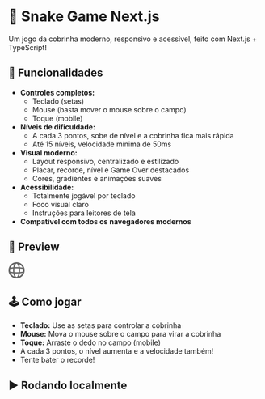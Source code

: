 # 🐍 Snake Game Next.js

Um jogo da cobrinha moderno, responsivo e acessível, feito com Next.js + TypeScript!

## 🚀 Funcionalidades

- **Controles completos:**
  - Teclado (setas)
  - Mouse (basta mover o mouse sobre o campo)
  - Toque (mobile)
- **Níveis de dificuldade:**
  - A cada 3 pontos, sobe de nível e a cobrinha fica mais rápida
  - Até 15 níveis, velocidade mínima de 50ms
- **Visual moderno:**
  - Layout responsivo, centralizado e estilizado
  - Placar, recorde, nível e Game Over destacados
  - Cores, gradientes e animações suaves
- **Acessibilidade:**
  - Totalmente jogável por teclado
  - Foco visual claro
  - Instruções para leitores de tela
- **Compatível com todos os navegadores modernos**

## 📸 Preview

![Snake Game Next.js Preview](public/globe.svg)

## 🕹️ Como jogar

- **Teclado:** Use as setas para controlar a cobrinha
- **Mouse:** Mova o mouse sobre o campo para virar a cobrinha
- **Toque:** Arraste o dedo no campo (mobile)
- A cada 3 pontos, o nível aumenta e a velocidade também!
- Tente bater o recorde!

## ▶️ Rodando localmente
